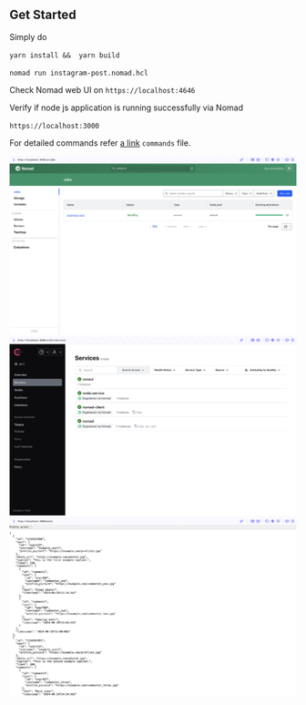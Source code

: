 
## Get Started

Simply do 

`yarn install &&  yarn build`

`nomad run instagram-post.nomad.hcl`

Check Nomad web UI on `https://localhost:4646`

Verify if node js application is running successfully via Nomad

`https://localhost:3000`

For detailed commands refer [a link](https://github.com/dnyaneshwargiri/hashicorp-nomad/blob/main/commands)
 `commands` file.


![Nomad Web UI](https://github.com/dnyaneshwargiri/hashicorp-nomad/blob/main/screenshots/1.png)
![Consul Web UI](https://github.com/dnyaneshwargiri/hashicorp-nomad/blob/main/screenshots/2.png)
![NodeJS App](https://github.com/dnyaneshwargiri/hashicorp-nomad/blob/main/screenshots/3.png)
